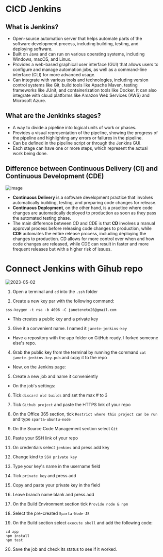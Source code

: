 # CICD Jenkins

## What is Jenkins?
- Open-source automation server that helps automate parts of the software development process, including building, testing, and deploying software.
- Built on Java and can run on various operating systems, including Windows, macOS, and Linux.
- Provides a web-based graphical user interface (GUI) that allows users to configure and manage automation jobs, as well as a command-line interface (CLI) for more advanced usage.
- Can integrate with various tools and technologies, including version control systems like Git, build tools like Apache Maven, testing frameworks like JUnit, and containerization tools like Docker. It can also integrate with cloud platforms like Amazon Web Services (AWS) and Microsoft Azure.

## What are the Jenkinks stages?
- A way to divide a pipeline into logical units of work or phases.
- Provides a visual representation of the pipeline, showing the progress of the pipeline and highlighting any errors or failures in the pipeline.
- Can be defined in the pipeline script or through the Jenkins GUI.
- Each stage can have one or more steps, which represent the actual work being done.


## Difference between Continuous Delivery (CI) and Continuous Development (CDE)

![image](https://user-images.githubusercontent.com/129942042/235732809-ec7f1df1-a949-4063-a712-4a6f6e2b9b40.png)

- **Continuous Delivery** is a software development practice that involves automatically building, testing, and preparing code changes for release.
- **Continuous Deployment**, on the other hand, is a practice where code changes are automatically deployed to production as soon as they pass the automated testing phase.
- The main difference between CD and CDE is that **CD** involves a manual approval process before releasing code changes to production, while **CDE** automates the entire release process, including deploying the changes to production. CD allows for more control over when and how code changes are released, while CDE can result in faster and more frequent releases but with a higher risk of issues.

# Connect Jenkins with Gihub repo

![2023-05-02](https://user-images.githubusercontent.com/129942042/235733268-faf79e11-5768-4338-b954-7a1cc5bc30fb.png)

1. Open a terminal and `cd` into the `.ssh` folder

2.  Create a new key par with the following command:
````
sss-keygen -t rsa -b 4096 -C janeteneto26@gmail.com
````
- This creates a public key and a private key

3. Give it a convenient name. I named it `janete-jenkins-key`

- Have a repository with the app folder on GitHub ready. I forked someone else's repo.

4. Grab the public key from the terminal by running the command `cat janete-jenkins-key.pub` and copy it to the repo

- Now, on the Jenkins page:

5. Create a new job and name it conveniently

- On the job's settings:

6. Tick `discard old builds` and set the max # to 3

7. Tick `Github project` and paste the HTTPS link of your repo

8. On the Office 365 section, tick `Restrict where this project can be run` and type `sparta-ubuntu-node`

9. On the Source Code Management section select `Git` 

10. Paste your SSH link of your repo

11. On credentials select `jenkins` and press add key

12. Change kind to `SSH private key`

13. Type your key's name in the username field

14. Tick `private key` and press add

15. Copy and paste your private key in the field

16. Leave branch name blank and press add

17. On the Build Environment section tick `Provide node & npm`

18. Select the pre-created `Sparta-Node-JS`

19. On the Build section select `execute shell` and add the following code:
````
cd app
npm install
npm test
````

20. Save the job and check its status to see if it worked.
